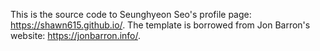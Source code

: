 This is the source code to Seunghyeon Seo's profile page: https://shawn615.github.io/. The template is borrowed from Jon Barron's website: https://jonbarron.info/.
